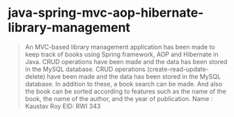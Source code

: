 # java-spring-mvc-aop-hibernate-library-management
> An MVC-based library management application has been made to keep track of books using Spring framework, AOP and Hibernate in Java. CRUD operations have been made and the data has been stored in the MySQL database.
> CRUD operations (create-read-update-delete) have been made and the data has been stored in the MySQL database.
> In addition to these, a book search can be made. 
> And also the book can be sorted according to features such as the name of the book, the name of the author, and the year of publication.
> Name : Kaustav Roy
> EID: RWI 343